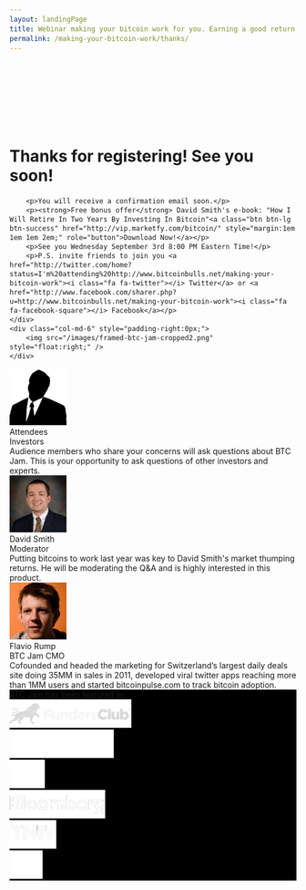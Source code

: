 ```yaml
---
layout: landingPage
title: Webinar making your bitcoin work for you. Earning a good return in a flat market.
permalink: /making-your-bitcoin-work/thanks/
---
```

<div class="row" style="padding:2em;">
	<h4>&nbsp;</h4>
</div>	


<div class="row">
	<div class="col-md-6">

<h1> Thanks for registering! See you soon!</h1>

		<p>You will receive a confirmation email soon.</p>
		<p><strong>Free bonus offer</strong> David Smith's e-book: "How I Will Retire In Two Years By Investing In Bitcoin"<a class="btn btn-lg btn-success" href="http://vip.marketfy.com/bitcoin/" style="margin:1em 1em 1em 2em;" role="button">Download Now!</a></p>
		<p>See you Wednesday September 3rd 8:00 PM Eastern Time!</p>
		<p>P.S. invite friends to join you <a href="http://twitter.com/home?status=I'm%20attending%20http://www.bitcoinbulls.net/making-your-bitcoin-work"><i class="fa fa-twitter"></i> Twitter</a> or <a href="http://www.facebook.com/sharer.php?u=http://www.bitcoinbulls.net/making-your-bitcoin-work"><i class="fa fa-facebook-square"></i> Facebook</a></p>
	</div>
	<div class="col-md-6" style="padding-right:0px;">
		<img src="/images/framed-btc-jam-cropped2.png" style="float:right;" />
	</div>
</div>

<div class="row support">
	<div class="col-md-4">
		<img src="/images/attendee.png" class="person"/>
		<div>Attendees</div>
		<div>Investors</div>
		<div class="bio">
		Audience members who share your concerns will ask questions about BTC Jam. This is your opportunity to ask questions of other investors and experts.
		</div>
	</div>
	<div class="col-md-4">
		<img src="/images/daveSmith.jpg" class="person"/>
		<div>David Smith</div>
		<div>Moderator</div>
		<div class="bio">
		Putting bitcoins to work last year was key to David Smith's market thumping returns. He will be moderating the Q&A and is highly interested in this product.
		</div>
	</div>	
	<div class="col-md-4">
		<div>
			<img src="/images/flavioRump.jpg" class="person"/>
			<div>Flavio Rump</div>
			<div>BTC Jam CMO</div>
		</div>
		<div class="bio">
		Cofounded and headed the marketing for Switzerland’s largest daily deals site doing 35MM in sales in 2011, developed viral twitter apps reaching more than 1MM users and started bitcoinpulse.com to track bitcoin adoption.</div>
	</div>	
</div>

<div class="row featured" style="background:#000">
	<div class="text-center">BTC Jam has been featured in:</div>
	<div>
		<div class="col-md-2">
			<img alt="Funders_club" src="/images/funders_club-d1ec5c90bdb42a777ac6f89846603718.png">
		</div>
		<div class="col-md-2">
			<img alt="Ribbit" src="/images/ribbit-7b48e3839ce2869c3179c82ecad972e9.png">
		</div>
		<div class="col-md-2">
			<img alt="500startups" src="/images/500startups-b5618b075e6e22a49615b4bb41997ca4.png">
		</div>
		<div class="col-md-2">
			<img alt="Bloomberg" src="/images/bloomberg-b0a8dd5a452feb9bd7ae67cf3ee6e15d.png">
		</div>
		<div class="col-md-2">
			<img alt="Tnw" src="/images/tnw-a1a31b4ebc4b1e836a69f8d1b638e802.png">
		</div>
		<div class="col-md-2">
			<img alt="Tc" src="/images/tc-9fa553e24bf1a32ad78c9eacaf78e58b.png">
		</div>
</div>
</div>
